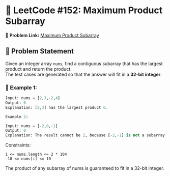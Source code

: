 # 📌 LeetCode #152: Maximum Product Subarray  
🔗 **Problem Link:** [Maximum Product Subarray](https://leetcode.com/problems/maximum-product-subarray/)  

## 🚀 Problem Statement  
Given an integer array `nums`, find a contiguous subarray that has the largest product and return the product.  
The test cases are generated so that the answer will fit in a **32-bit integer**.  

### 🔹 Example 1:  
```python
Input: nums = [2,3,-2,4]
Output: 6
Explanation: [2,3] has the largest product 6.
```
```python
Example 2:

Input: nums = [-2,0,-1]
Output: 0
Explanation: The result cannot be 2, because [-2,-1] is not a subarray.
```
Constraints:
```
1 <= nums.length <= 2 * 104
-10 <= nums[i] <= 10
```
The product of any subarray of nums is guaranteed to fit in a 32-bit integer.
